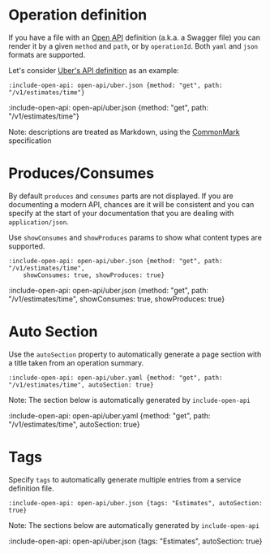 # Operation definition

If you have a file with an [Open API](https://github.com/OAI/OpenAPI-Specification/blob/master/README.md)
definition (a.k.a. a Swagger file) you can render it by a given `method` and `path`, or by `operationId`. 
Both `yaml` and `json` formats are supported.

Let's consider [Uber's API definition](https://github.com/OAI/OpenAPI-Specification/blob/master/examples/v2.0/json/uber.json) as an example:

    :include-open-api: open-api/uber.json {method: "get", path: "/v1/estimates/time"}
    
:include-open-api: open-api/uber.json {method: "get", path: "/v1/estimates/time"}

Note: descriptions are treated as Markdown, using the [CommonMark](http://commonmark.org/help/) specification

# Produces/Consumes

By default `produces` and `consumes` parts are not displayed. If you are documenting a modern API, chances are it will
be consistent and you can specify at the start of your documentation that you are dealing with `application/json`.

Use `showConsumes` and `showProduces` params to show what content types are supported.

    :include-open-api: open-api/uber.json {method: "get", path: "/v1/estimates/time", 
        showConsumes: true, showProduces: true}
    
:include-open-api: open-api/uber.json {method: "get", path: "/v1/estimates/time", 
    showConsumes: true, showProduces: true}


# Auto Section

Use the `autoSection` property to automatically generate a page section with a title taken from an operation summary.

    :include-open-api: open-api/uber.yaml {method: "get", path: "/v1/estimates/time", autoSection: true}

Note: The section below is automatically generated by `include-open-api` 
    
:include-open-api: open-api/uber.yaml {method: "get", path: "/v1/estimates/time", autoSection: true}

# Tags

Specify `tags` to automatically generate multiple entries from a service definition file.

    :include-open-api: open-api/uber.json {tags: "Estimates", autoSection: true}

Note: The sections below are automatically generated by `include-open-api` 

:include-open-api: open-api/uber.json {tags: "Estimates", autoSection: true}
 

